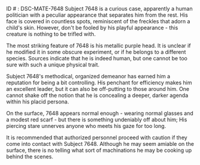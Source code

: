 ID # : DSC-MATE-7648
Subject 7648 is a curious case, apparently a human politician with a peculiar appearance that separates him from the rest. His face is covered in countless spots, reminiscent of the freckles that adorn a child's skin. However, don't be fooled by his playful appearance - this creature is nothing to be trifled with.

The most striking feature of 7648 is his metallic purple head. It is unclear if he modified it in some obscure experiment, or if he belongs to a different species. Sources indicate that he is indeed human, but one cannot be too sure with such a unique physical trait.

Subject 7648's methodical, organized demeanor has earned him a reputation for being a bit controlling. His penchant for efficiency makes him an excellent leader, but it can also be off-putting to those around him. One cannot shake off the notion that he is concealing a deeper, darker agenda within his placid persona.

On the surface, 7648 appears normal enough - wearing normal glasses and a modest red scarf - but there is something undeniably off about him; His piercing stare unnerves anyone who meets his gaze for too long.

It is recommended that authorized personnel proceed with caution if they come into contact with Subject 7648. Although he may seem amiable on the surface, there is no telling what sort of machinations he may be cooking up behind the scenes.